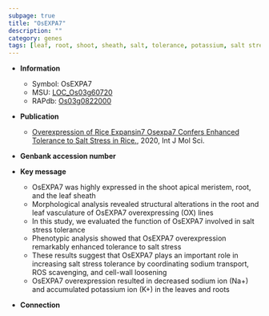 ```yaml
---
subpage: true
title: "OsEXPA7"
description: ""
category: genes
tags: [leaf, root, shoot, sheath, salt, tolerance, potassium, salt stress, stress, shoot apical meristem, stress tolerance]
---
```


* **Information**  
    + Symbol: OsEXPA7  
    + MSU: [LOC_Os03g60720](http://rice.plantbiology.msu.edu/cgi-bin/ORF_infopage.cgi?orf=LOC_Os03g60720)  
    + RAPdb: [Os03g0822000](http://rapdb.dna.affrc.go.jp/viewer/gbrowse_details/irgsp1?name=Os03g0822000)  

* **Publication**  
    + [Overexpression of Rice Expansin7 Osexpa7 Confers Enhanced Tolerance to Salt Stress in Rice.](http://www.ncbi.nlm.nih.gov/pubmed?term=Overexpression+of+Rice+Expansin7+Osexpa7+Confers+Enhanced+Tolerance+to+Salt+Stress+in+Rice.%5BTitle%5D), 2020, Int J Mol Sci.

* **Genbank accession number**  

* **Key message**  
    + OsEXPA7 was highly expressed in the shoot apical meristem, root, and the leaf sheath
    + Morphological analysis revealed structural alterations in the root and leaf vasculature of OsEXPA7 overexpressing (OX) lines
    + In this study, we evaluated the function of OsEXPA7 involved in salt stress tolerance
    + Phenotypic analysis showed that OsEXPA7 overexpression remarkably enhanced tolerance to salt stress
    + These results suggest that OsEXPA7 plays an important role in increasing salt stress tolerance by coordinating sodium transport, ROS scavenging, and cell-wall loosening
    + OsEXPA7 overexpression resulted in decreased sodium ion (Na+) and accumulated potassium ion (K+) in the leaves and roots

* **Connection**  



